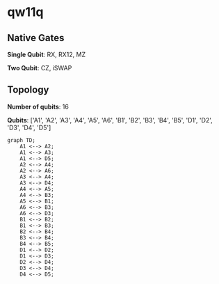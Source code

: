 # qw11q

## Native Gates
**Single Qubit**: RX, RX12, MZ

**Two Qubit**: CZ, iSWAP

## Topology
**Number of qubits**: 16

**Qubits**: ['A1', 'A2', 'A3', 'A4', 'A5', 'A6', 'B1', 'B2', 'B3', 'B4', 'B5', 'D1', 'D2', 'D3', 'D4', 'D5']

```mermaid
graph TD;
    A1 <--> A2;
    A1 <--> A3;
    A1 <--> D5;
    A2 <--> A4;
    A2 <--> A6;
    A3 <--> A4;
    A3 <--> D4;
    A4 <--> A5;
    A4 <--> B3;
    A5 <--> B1;
    A6 <--> B3;
    A6 <--> D3;
    B1 <--> B2;
    B1 <--> B3;
    B2 <--> B4;
    B3 <--> B4;
    B4 <--> B5;
    D1 <--> D2;
    D1 <--> D3;
    D2 <--> D4;
    D3 <--> D4;
    D4 <--> D5;
```
